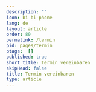 ```yaml
---
description: ""
icon: bi bi-phone
lang: de
layout: article
order: 80
permalink: /termin
pid: pages/termin
ptags:  []
published: true
short_title: Termin vereinbaren
skipHead: false
title: Termin vereinbaren
type: article
---
```


<script>
window.location.href = "{{site.data.general.termin_url}}";
</script>

